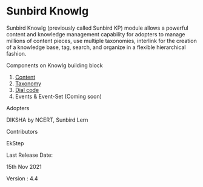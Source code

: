 # Sunbird Knowlg

Sunbird Knowlg (previously called Sunbird KP) module allows a powerful content and knowledge management capability for adopters to manage millions of content pieces, use multiple taxonomies, interlink for the creation of a knowledge base, tag, search, and organize in a flexible hierarchical fashion.

Components on Knowlg building block

1. [Content](learn/docs/content-management/)
2. [Taxonomy](learn/docs/taxonomy.md)
3. [Dial code](learn/docs/dialcode.md)
4. Events & Event-Set (Coming soon)

Adopters&#x20;

DIKSHA by NCERT, Sunbird Lern

Contributors&#x20;

EkStep

Last Release Date:&#x20;

15th Nov 2021&#x20;

Version : 4.4

